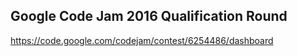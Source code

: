 ## Google Code Jam 2016 Qualification Round

https://code.google.com/codejam/contest/6254486/dashboard
